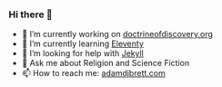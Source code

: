 ### Hi there 👋

- 🔭 I’m currently working on [doctrineofdiscovery.org](https://doctrineofdiscovery.org/)
- 🌱 I’m currently learning [Eleventy](https://11ty.dev/)
- 🤔 I’m looking for help with [Jekyll](http://jekyllrb.com/)
- 💬 Ask me about Religion and Science Fiction
- 📫 How to reach me: [adamdjbrett.com](https://adamdjbrett.com)
  